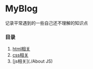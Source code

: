# MyBlog
记录平常遇到的一些自己还不理解的知识点

### 目录
1. [html相关](./aboutHTML)
2. [css相关](./AboutCss)
3. [js相关](./About JS)
